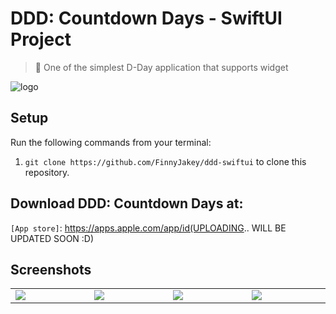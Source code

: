# DDD: Countdown Days - SwiftUI Project
> 📅 One of the simplest D-Day application that supports widget

![logo](https://github.com/FinnyJakey/ddd-swiftui/assets/71024092/ff523fde-3caf-49fb-8863-cc4b61696eb4)

## Setup
Run the following commands from your terminal:
1. `git clone https://github.com/FinnyJakey/ddd-swiftui` to clone this repository.

## Download DDD: Countdown Days at:
`[App store]`: https://apps.apple.com/app/id(UPLOADING.. WILL BE UPDATED SOON :D)

## Screenshots
<table width="100%">
  <tbody>
    <tr>
      <td width="1%"><img src="https://github.com/FinnyJakey/ddd-swiftui/assets/71024092/615a9f27-68d9-4a34-b461-d10e01d56381"/></td>
      <td width="1%"><img src="https://github.com/FinnyJakey/ddd-swiftui/assets/71024092/d8701f8a-8010-41a1-9c4a-e0cc6ac19ee2"/></td>
      <td width="1%"><img src="https://github.com/FinnyJakey/ddd-swiftui/assets/71024092/941e7541-50f5-4103-a520-21c991b2e0a0"/></td>
      <td width="1%"><img src="https://github.com/FinnyJakey/ddd-swiftui/assets/71024092/d05db4ba-159f-4f30-9e2e-5954a3fc324f"/></td>
    </tr>
  </tbody>
</table>
